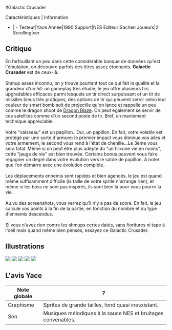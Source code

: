 #Galactic Crusader

Caractéristiques | Information
- | -
Testeur|Yace
Année|1990
Support|NES
Editeur|Sachen
Joueurs|2
Scrolling|ver

## Critique
En farfouillant un peu dans cette considérable banque de données qu'est l'émulation, on découvre parfois des titres assez étonnants. <b>Galactic Crusader</b> est de ceux-là.<br/><br/>Shmup assez inconnu, on y trouve pourtant tout ce qui fait la qualité et la grandeur d'un hit: un gameplay très étudié, le jeu offre plusieurs tirs upgradables efficaces parmi lesquels un tir direct surpuissant et un tir de missiles bleus très pratiques, des options de tir qui peuvent servir selon leur couleur de smart bomb soit de projectile qu'on lance et rappelle un peu comme le dragon shoot de <a href="index.php?page=fiche&id=398">Dragon Blaze</a>. On peut également se servir de ces satellites comme d'un second poste de tir. Bref, un maniement technique appréciable.<br/><br/>Votre "vaisseau" est un papillon...Oui, un papillon. En fait, votre volatile est protégé par une sorte d'armure: le premier impact vous diminue vos ailes et votre armement, le second vous rend à l'état de chenille...Le 3ème vous sera fatal. Même si on peut être plus adepte du "un tir=une vie en moins", cette "jauge de vie" est bien trouvée. Certains bonus peuvent vous faire regagner un degré dans votre évolution vers le satde de papillon. A noter que l'on démarre avec une évolution complète.<br/><br/>Les déplacements ennemis sont rapides et bien agencés, le jeu est quand même suffisamment difficile (la taille de votre sprite n'arrange rien), et même si les boss ne sont pas inspirés, ils sont bien là pour vous pourrir la vie.<br/><br/>Au vu des screenshots, vous verrez qu'il n'y a pas de score. En fait, le jeu calcule vos points à la fin de la partie, en fonction du nombre et du type d'ennemis descendus.<br/><br/>Si vous n'avez rien contre les shmups certes datés, sans fioritures ni tape à l'oeil mais quand même bien pensés, essayez ce Galactic Crusader.

## Illustrations
![](http://www.shmup.com/images/thumbs/img_fiche_1_1103.bmp)
![](http://www.shmup.com/images/thumbs/img_fiche_2_1103.bmp)
![](http://www.shmup.com/images/thumbs/img_fiche_3_1103.bmp)
![](http://www.shmup.com/images/thumbs/)
![](http://www.shmup.com/images/thumbs/)

## L'avis Yace
Note globale|7
-|-
Graphisme|Sprites de grande tailles, fond quasi inesxistant.
Son|Musiques mélodiques à la sauce NES et bruitages convenables.
